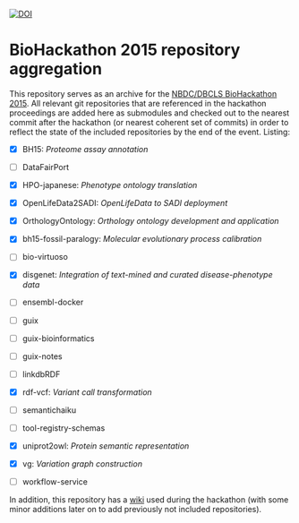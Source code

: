 [![DOI](https://zenodo.org/badge/34372729.svg)](https://zenodo.org/badge/latestdoi/34372729)

# BioHackathon 2015 repository aggregation

This repository serves as an archive for the [NBDC/DBCLS BioHackathon 2015](http://2015.biohackathon.org).
All relevant git repositories that are referenced in the hackathon proceedings are added here as
submodules and checked out to the nearest commit after the hackathon (or nearest coherent set of commits)
in order to reflect the state of the included repositories by the end of the event. Listing:

- [x] BH15: _Proteome assay annotation_
- [ ] DataFairPort
- [x] HPO-japanese: _Phenotype ontology translation_
- [x] OpenLifeData2SADI: _OpenLifeData to SADI deployment_
- [x] OrthologyOntology: _Orthology ontology development and application_
- [x] bh15-fossil-paralogy: _Molecular evolutionary process calibration_
- [ ] bio-virtuoso
- [x] disgenet: _Integration of text-mined and curated disease-phenotype data_
- [ ] ensembl-docker
- [ ] guix
- [ ] guix-bioinformatics
- [ ] guix-notes
- [ ] linkdbRDF
- [x] rdf-vcf: _Variant call transformation_
- [ ] semantichaiku
- [ ] tool-registry-schemas
- [x] uniprot2owl: _Protein semantic representation_
- [x] vg: _Variation graph construction_
- [ ] workflow-service


In addition, this repository has a [wiki](https://github.com/dbcls/bh15/wiki) used during the hackathon
(with some minor additions later on to add previously not included repositories).

